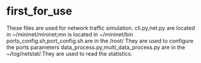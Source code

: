 # first_for_use
These files are used for network traffic simulation.
cli.py,net.py are located in ~/mininet/mininet;mn is located in ~/mininet/bin
ports_config.sh,port_config.sh are in the /root/ They are used to configure the ports parameters
data_process.py,multi_data_process.py are in the ~/log/netstat/.They are used to read the statistics.
